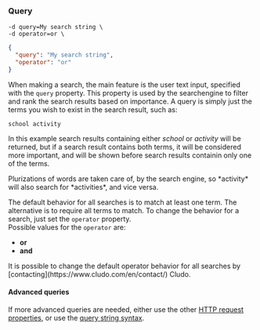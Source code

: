 <h3 id="full-searches_query">Query</h3>

```shell
-d query=My search string \
-d operator=or \
```

```json
{
  "query": "My search string",
  "operator": "or"
}
```

When making a search, the main feature is the user text input, specified with the `query` property. This property is used by the searchengine to filter and rank the search results based on importance. A query is simply just the terms you wish to exist in the search result, such as:

`school activity`

In this example search results containing either *school* or *activity* will be returned, but if a search result contains both terms, it will be considered more important, and will be shown before search results containin only one of the terms.

<aside class="success">
Plurizations of words are taken care of, by the search engine, so *activity* will also search for *activities*, and vice versa.
</aside>

The default behavior for all searches is to match at least one term. The alternative is to require all terms to match. To change the behavior for a search, just set the `operator` property.<br>Possible values for the `operator` are:

* **or**
* **and**

<aside class="notice">
It is possible to change the default operator behavior for all searches by [contacting](https://www.cludo.com/en/contact/) Cludo.
</aside>

#### Advanced queries 

If more advanced queries are needed, either use the other [HTTP request properties](#full-searches_query-parameters), or use the [query string syntax](#query-string-syntax).
